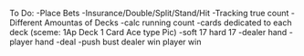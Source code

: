 To Do:
-Place Bets
-Insurance/Double/Split/Stand/Hit
-Tracking true count
-Different Amountas of Decks
-calc running count
-cards dedicated to each deck (sceme: 1Ap Deck 1 Card Ace type Pic)
-soft 17 hard 17
-dealer hand
-player hand
-deal
-push bust dealer win player win

